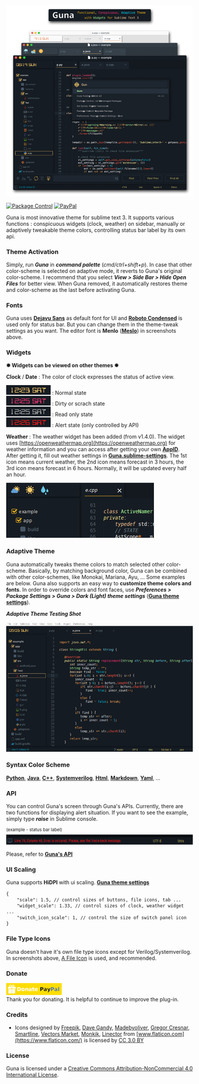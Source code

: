 [![Image of Guna][S1]][S1]

[![Package Control](https://packagecontrol.herokuapp.com/downloads/Guna.svg?style=round-square)](https://packagecontrol.io/packages/Guna)
[![PayPal](https://img.shields.io/badge/paypal-donate-blue.svg)][PM]

Guna is most innovative theme for sublime text 3. It supports various functions : conspicuous widgets (clock, weather) on sidebar, manually or adaptively tweakable theme colors, controlling status bar label by its own api.

### Theme Activation

Simply, run __*Guna*__ in __*command palette*__ (*cmd/ctrl+shift+p*). In case that other color-scheme is selected on adaptive mode, it reverts to Guna's original color-scheme. I recommend that you select __*View > Side Bar > Hide Open Files*__ for better view. When Guna removed, it automatically restores theme and color-scheme as the last before activating Guna.

### Fonts

Guna uses [__Dejavu Sans__][L1] as default font for UI and [__Roboto Condensed__][L2] is used only for status bar. But you can change them in the theme-tweak settings as you want. The editor font is __Menlo__ ([__Meslo__][L5]) in screenshots above.

### Widgets

__✹ Widgets can be viewed on other themes ✹__

__Clock__ / __Date__ : The color of clock expresses the status of active view.

![Image of Guna](https://raw.githubusercontent.com/poucotm/Links/master/image/Guna/guna-status-normal.png) : Normal state  
![Image of Guna](https://raw.githubusercontent.com/poucotm/Links/master/image/Guna/guna-status-dirty.png) : Dirty or scrach state  
![Image of Guna](https://raw.githubusercontent.com/poucotm/Links/master/image/Guna/guna-status-reado.png) : Read only state  
![Image of Guna](https://raw.githubusercontent.com/poucotm/Links/master/image/Guna/guna-status-alert.png) : Alert state (only controlled by API)  

__Weather__ : The weather widget has been added (from v1.4.0). The widget uses [https://openweathermap.org](https://openweathermap.org) for weather information and you can access after getting your own [__AppID__](http://openweathermap.org/appid). After getting it, fill out weather settings in [__Guna.sublime-settings__][L6]. The 1st icon means current weather, the 2nd icon means forecast in 3 hours, the 3rd icon means forecast in 6 hours. Normally, it will be updated every half an hour.

![Image of Guna](https://raw.githubusercontent.com/poucotm/Links/master/image/Guna/guna-weather.png)

### Adaptive Theme

Guna automatically tweaks theme colors to match selected other color-scheme. Basically, by matching background color, Guna can be combined with other color-schemes, like Monokai, Mariana, Ayu, ... Some examples are below. Guna also supports an easy way to __customize theme colors and fonts__. In order to override colors and font faces, use __*Preferences > Package Settings > Guna > Dark (Light) theme settings*__ ([__Guna theme settings__][L11]).

__*Adaptive Theme Testing Shot*__

[![Image of Guna][S5]][S5]

### Syntax Color Scheme

[__Python__][L12], [__Java__][L13], [__C++__][L14], [__Systemverilog__][L15], [__Html__][L16], [__Markdown__][L17], [__Yaml__][L18], ...

### API

You can control Guna's screen through Guna's APIs.
Currently, there are two functions for displaying alert situation.
If you want to see the example, simply type __*raise*__ in Sublime console.

<sup>(example - status bar label)</sup>  
![Image of Guna](https://raw.githubusercontent.com/poucotm/Links/master/image/Guna/guna-alert-0.png)

Please, refer to [__Guna's API__][L10]

### UI Scaling

Guna supports __HiDPI__ with ui scaling. [__Guna theme settings__][L11]

```
{
	"scale": 1.5, // control sizes of buttons, file icons, tab ...
	"widget_scale": 1.33, // control sizes of clock, weather widget ...
	"switch_icon_scale": 1, // control the size of switch panel icon
}
```

### File Type Icons

Guna doesn't have it's own file type icons except for Verilog/Systemverilog.
In screenshots above, [A File Icon][L7] is used, and recommended.

### Donate

[![Doate Image](https://raw.githubusercontent.com/poucotm/Links/master/image/PayPal/donate-paypal.png)][PM]  
Thank you for donating. It is helpful to continue to improve the plug-in.

### Credits

- Icons designed by [Freepik](http://www.freepik.com/), [Dave Gandy](https://www.flaticon.com/authors/dave-gandy), [Madebyoliver](https://www.flaticon.com/authors/madebyoliver), [Gregor Cresnar](https://www.flaticon.com/authors/gregor-cresnar), [Smartline](https://www.flaticon.com/authors/smartline), [Vectors Market](https://www.flaticon.com/authors/vectors-market), [Monkik](https://www.flaticon.com/kr/authors/monkik), [Linector](https://www.flaticon.com/authors/Linector) from [www.flaticon.com](https://www.flaticon.com/)  is licensed by [CC 3.0 BY](http://creativecommons.org/licenses/by/3.0/)

### License

Guna is licensed under a [Creative Commons Attribution-NonCommercial 4.0 International License](https://creativecommons.org/licenses/by-nc/4.0/).

[S1]:https://raw.githubusercontent.com/poucotm/Links/master/image/Guna/guna-screenshot.png "enlarge"
[S4]:https://raw.githubusercontent.com/poucotm/Links/master/image/Guna/guna-screenshot-4.png "enlarge"
[S5]:https://raw.githubusercontent.com/poucotm/Links/master/image/Guna/guna-adaptive.gif "enlarge"
[L1]:https://dejavu-fonts.github.io/ "Dejavu Sans"
[L2]:https://fonts.google.com/specimen/Roboto "Roboto Family"
[L3]:https://fonts.google.com/specimen/Source+Sans+Pro "Source Sans Pro"
[L4]:https://fonts.google.com/specimen/Open+Sans "Open Sans"
[L5]:https://github.com/andreberg/Meslo-Font "Meslo"
[L6]:https://github.com/poucotm/Guna/blob/master/Guna.sublime-settings "Guna Settings"
[L7]:https://packagecontrol.io/packages/A%20File%20Icon "A File Icon"
[L8]:https://packagecontrol.io/packages/SublimeLinter "SublimeLinter"
[L9]:https://github.com/poucotm/Guna/blob/master/themes/preset/theme-settings.md
[L10]:https://github.com/poucotm/Guna/blob/master/README-API.md "Guna API"
[L11]:https://github.com/poucotm/Guna/blob/master/themes/preset/Guna-dark.sublime-settings "Guna Dark(Light) theme Settings"
[L12]:https://raw.githubusercontent.com/poucotm/Links/master/image/Guna/python.png
[L13]:https://raw.githubusercontent.com/poucotm/Links/master/image/Guna/java.png
[L14]:https://raw.githubusercontent.com/poucotm/Links/master/image/Guna/cpp.png
[L15]:https://raw.githubusercontent.com/poucotm/Links/master/image/Guna/systemverilog.png
[L16]:https://raw.githubusercontent.com/poucotm/Links/master/image/Guna/html.png
[L17]:https://raw.githubusercontent.com/poucotm/Links/master/image/Guna/markdown.png
[L18]:https://raw.githubusercontent.com/poucotm/Links/master/image/Guna/yaml.png
[PP]:https://www.paypal.com/cgi-bin/webscr?cmd=_s-xclick&hosted_button_id=89YVNDSC7DZHQ "PayPal"
[PM]:https://www.paypal.me/poucotm/1.0 "PayPal"
